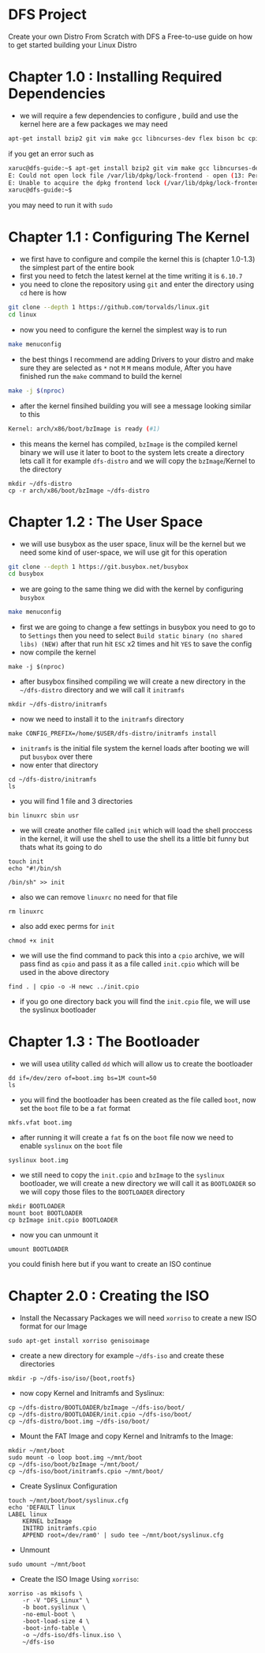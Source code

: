 # DFS Project
Create your own Distro From Scratch with DFS a Free-to-use guide on how to get started building your Linux Distro

# Chapter 1.0 : Installing Required Dependencies
* we will require a few dependencies to configure , build and use the kernel here are a few packages we may need
```bash
apt-get install bzip2 git vim make gcc libncurses-dev flex bison bc cpio libelf-dev libssl-dev syslinux dosfstools
```
if you get an error such as
```bash
xaruc@dfs-guide:~$ apt-get install bzip2 git vim make gcc libncurses-dev flex bison bc cpio libelf-dev libssl-dev syslinux dosfstools
E: Could not open lock file /var/lib/dpkg/lock-frontend - open (13: Permission denied)
E: Unable to acquire the dpkg frontend lock (/var/lib/dpkg/lock-frontend), are you root?
xaruc@dfs-guide:~$
```
you may need to run it with `sudo`
# Chapter 1.1 : Configuring The Kernel
* we first have to configure and compile the kernel this is (chapter 1.0-1.3) the simplest part of the entire book
* first you need to  fetch the latest kernel at the time writing it is `6.10.7`
* you need to clone the repository using `git` and enter the directory using `cd` here is how
```bash
git clone --depth 1 https://github.com/torvalds/linux.git
cd linux
```
* now you need to configure the kernel the simplest way is to run
```bash
make menuconfig
```

* the best things I recommend are adding Drivers to your distro and make sure they are selected as `*` not `M` `M` means module, After you have finished run the `make` command to build the kernel
```bash
make -j $(nproc)
```
* after the kernel finsihed building you will see a message looking similar to this
```bash
Kernel: arch/x86/boot/bzImage is ready (#1)
```
* this means the kernel has compiled, `bzImage` is the compiled kernel binary we will use it later to boot to the system lets create a directory lets call it for example `dfs-distro` and we will copy the `bzImage`/Kernel to the directory
```
mkdir ~/dfs-distro
cp -r arch/x86/boot/bzImage ~/dfs-distro
```
# Chapter 1.2 : The User Space
* we will use busybox as the user space, linux will be the kernel but we need some kind of user-space, we will use git for this operation
```bash
git clone --depth 1 https://git.busybox.net/busybox
cd busybox
```
* we are going to the same thing we did with the kernel by configuring `busybox`
```bash
make menuconfig
```
* first we are going to change a few settings in busybox you need to go to to `Settings` then you need to select `Build static binary (no shared libs) (NEW)` after that run hit `ESC` x2 times and hit `YES` to save the config
* now compile the kernel
```
make -j $(nproc)
```
* after busybox finsihed compiling we will create a new directory in the `~/dfs-distro` directory and we will call it `initramfs`
```
mkdir ~/dfs-distro/initramfs
```
* now we need to install it to the `initramfs` directory
```
make CONFIG_PREFIX=/home/$USER/dfs-distro/initramfs install
```
* `initramfs` is the initial file system the kernel loads after booting we will put `busybox` over there
* now enter that directory
```
cd ~/dfs-distro/initramfs
ls
```
* you will find 1 file and 3 directories
```
bin linuxrc sbin usr
```
* we will create another file called `init` which will load the shell proccess in the kernel, it will use the shell to use the shell its a little bit funny but thats what its going to do
```
touch init
echo "#!/bin/sh

/bin/sh" >> init
```
* also we can remove `linuxrc` no need for that file
```
rm linuxrc
```
* also add exec perms for `init`
```
chmod +x init
```
* we will use the find command to pack this into a `cpio` archive, we will pass find as `cpio` and pass it as a file called `init.cpio` which will be used in the above directory
```
find . | cpio -o -H newc ../init.cpio
```
* if you go one directory back you will find the `init.cpio` file, we will use the syslinux bootloader

# Chapter 1.3 : The Bootloader
* we will usea utility called `dd` which will allow us to create the bootloader
```
dd if=/dev/zero of=boot.img bs=1M count=50
ls
```
* you will find the bootloader has been created as the file called `boot`, now set the `boot` file to be a `fat` format
```
mkfs.vfat boot.img
```
* after running it will create a `fat` fs on the `boot` file now we need to enable `syslinux` on the `boot` file
```
syslinux boot.img
```
* we still need to copy the `init.cpio` and `bzImage` to the `syslinux` bootloader, we will create a new directory we will call it as `BOOTLOADER` so we will copy those files to the `BOOTLOADER` directory
```
mkdir BOOTLOADER
mount boot BOOTLOADER
cp bzImage init.cpio BOOTLOADER
```
* now you can unmount it
```
umount BOOTLOADER
```
you could finish here but if you want to create an ISO continue

# Chapter 2.0 : Creating the ISO
* Install the Necassary Packages we will need `xorriso` to create a new ISO format for our Image
```
sudo apt-get install xorriso genisoimage
```
* create a new directory for example `~/dfs-iso` and create these directories 
```
mkdir -p ~/dfs-iso/iso/{boot,rootfs}
```
* now copy Kernel and Initramfs and Syslinux:
```
cp ~/dfs-distro/BOOTLOADER/bzImage ~/dfs-iso/boot/
cp ~/dfs-distro/BOOTLOADER/init.cpio ~/dfs-iso/boot/
cp ~/dfs-distro/boot.img ~/dfs-iso/boot/
```
* Mount the FAT Image and copy Kernel and Initramfs to the Image:
```
mkdir ~/mnt/boot
sudo mount -o loop boot.img ~/mnt/boot
cp ~/dfs-iso/boot/bzImage ~/mnt/boot/
cp ~/dfs-iso/boot/initramfs.cpio ~/mnt/boot/
```
* Create Syslinux Configuration
```
touch ~/mnt/boot/boot/syslinux.cfg
echo 'DEFAULT linux
LABEL linux
    KERNEL bzImage
    INITRD initramfs.cpio
    APPEND root=/dev/ram0' | sudo tee ~/mnt/boot/syslinux.cfg
```
* Unmount
```
sudo umount ~/mnt/boot
```
* Create the ISO Image Using `xorriso`:
```
xorriso -as mkisofs \
    -r -V "DFS_Linux" \
    -b boot.syslinux \
    -no-emul-boot \
    -boot-load-size 4 \
    -boot-info-table \
    -o ~/dfs-iso/dfs-linux.iso \
    ~/dfs-iso
```

